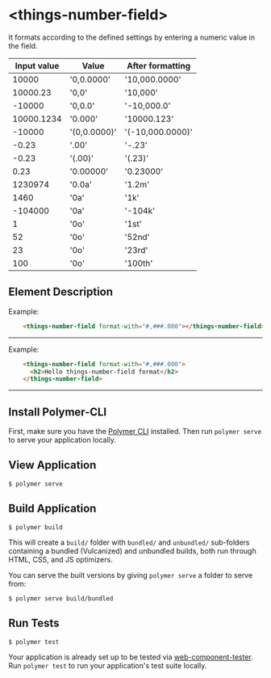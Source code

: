 # \<things-number-field\>

It formats according to the defined settings by entering a numeric value in the field.

Input value |  Value |  After formatting
--|---|--
10000| '0,0.0000'| '10,000.0000'
10000.23| '0,0'| '10,000'
-10000| '0,0.0'| '-10,000.0'
10000.1234| '0.000'| '10000.123'
-10000| '(0,0.0000)'| '(-10,000.0000)'
-0.23| '.00'| '-.23'
-0.23| '(.00)'| '(.23)'
0.23| '0.00000'| '0.23000'
1230974| '0.0a'| '1.2m'
1460| '0a'| '1k'
-104000| '0a'| '-104k'
1| '0o'| '1st'
52| '0o'| '52nd'
23| '0o'| '23rd'
100| '0o'| '100th'

## Element Description

Example:

```html
    <things-number-field format-with="#,###.000"></things-number-field>
```
*****

Example:

```html
    <things-number-field format-with="#,###.000">
      <h2>Hello things-number-field format</h2>
    </things-number-field>
```
*****

## Install Polymer-CLI

First, make sure you have the [Polymer CLI](https://www.npmjs.com/package/polymer-cli) installed. Then run `polymer serve` to serve your application locally.

## View Application

```
$ polymer serve
```

## Build Application

```
$ polymer build
```

This will create a `build/` folder with `bundled/` and `unbundled/` sub-folders
containing a bundled (Vulcanized) and unbundled builds, both run through HTML,
CSS, and JS optimizers.

You can serve the built versions by giving `polymer serve` a folder to serve
from:

```
$ polymer serve build/bundled
```

## Run Tests

```
$ polymer test
```

Your application is already set up to be tested via [web-component-tester](https://github.com/Polymer/web-component-tester). Run `polymer test` to run your application's test suite locally.
